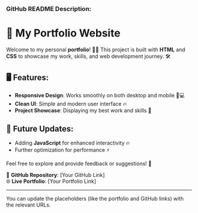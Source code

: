 ### **GitHub README Description:**

# 🌟 My Portfolio Website

Welcome to my personal **portfolio**! 🎨✨ This project is built with **HTML** and **CSS** to showcase my work, skills, and web development journey. 🛠️

## 🖥️ Features:
- **Responsive Design**: Works smoothly on both desktop and mobile 📱💻
- **Clean UI**: Simple and modern user interface 🔥
- **Project Showcase**: Displaying my best work and skills 🎯

## 🚀 Future Updates:
- Adding **JavaScript** for enhanced interactivity 🔥
- Further optimization for performance ⚡

Feel free to explore and provide feedback or suggestions! 🙌

🔗 **GitHub Repository**: [Your GitHub Link]  
🌐 **Live Portfolio**: [Your Portfolio Link]

---

You can update the placeholders (like the portfolio and GitHub links) with the relevant URLs.
